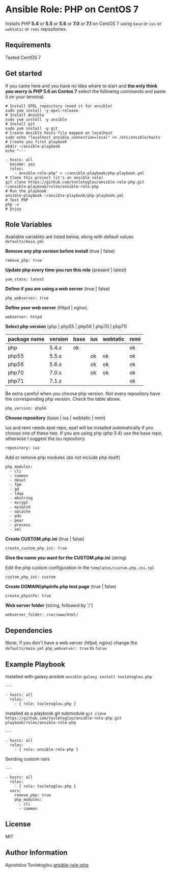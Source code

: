 # Ansible Role: PHP on CentOS 7

Installs PHP **5.4** or **5.5** or **5.6** or **7.0** or **7.1** on CentOS 7 using `base` or `ius` or `webtatic` or `remi` repositories.

## Requirements

Tested CentOS 7

## Get started

If you came here and you have no idea where to start and **the only think you worry is PHP 5.6 on Centos 7**  select the following commands and paste it on your terminal.

    # Install EPEL repository (need it for ansible)
    sudo yum install -y epel-release
    # Install Ansible
    sudo yum install -y ansible
    # Install git
    sudo yum install -y git
    # Create Ansible hosts file mapped on localhost
    sudo echo "localhost ansible_connection=local" >> /etc/ansible/hosts
    # Create you first playbook
    mkdir ~/ansible-playbook
    echo "---

    - hosts: all
      become: yes
      roles:
        - ansible-role-php" > ~/ansible-playbook/php-playbook.yml
    # Clone this project (it's an ansible role)
    git clone https://github.com/tovletoglou/ansible-role-php.git ~/ansible-playbook/roles/ansible-role-php
    # Run the playbook
    ansible-playbook ~/ansible-playbook/php-playbook.yml
    # Test PHP
    php -v
    # Enjoy

## Role Variables

Available variables are listed below, along with default values `defaults/main.yml`

**Remove any php version before install** (true | false)

    remove_php: true

**Update php every time you run this role** (present | latest)

    yum_state: latest

**Define if you are using a web server** (true | false)

    php_webserver: true

**Define your web server** (httpd | nginx).

    webserver: httpd

**Select php version** (php | php55 | php56 | php70 | php71)

| package name | version | base | ius | webtatic | remi |
| -            | -       | -    | -   | -        | -    |
|php           | 5.4.x   | ok   |     |          | ok   |
|php55         | 5.5.x   |      | ok  | ok       | ok   |
|php56         | 5.6.x   |      | ok  | ok       | ok   |
|php70         | 7.0.x   |      | ok  | ok       | ok   |
|php71         | 7.1.x   |      |     |          | ok   |

Be extra careful when you choose php version.
Not every repository have the corresponding php version. Check the table above.

    php_version: php56

**Choose repository** (base | ius | webtatic | remi)

ius and remi needs epel repo, epel will be installed automatically if you choose one of these two.
If you are using php (php 5.4) use the base repo, otherwise I suggest the isu repository.

    repository: ius

Add or remove php modules (do not include php itself)

    php_modules:
      - cli
      - common
      - devel
      - fpm
      - gd
      - ldap
      - mbstring
      - mcrypt
      - mysqlnd
      - opcache
      - pdo
      - pear
      - process
      - xml

**Create CUSTOM.php.ini** (true | false)

    create_custom_php_ini: true

**Give the name you want for the CUSTOM.php.ini** (string)

Edit the php custom configuration in the `templates/custom.php.ini.tpl`

    custom_php_ini: custom

**Create DOMAIN/phpinfo.php test page** (true | false)

    create_phpinfo: true

**Web server folder** (string, followed by '/')

    webserver_folder: /var/www/html/

## Dependencies

None, if you don't have a web server (httpd, nginx) change the `defaults/main.yml`  `php_webserver: true` to `false`

## Example Playbook

Installed with galaxy.ansible `ansible-galaxy install tovletoglou.php`

    ---

    - hosts: all
      roles:
        - { role: tovletoglou.php }

Installed as a playbook git submodule  `git clone https://github.com/tovletoglou/ansible-role-php.git playbook/roles/ansible-role-php`

    ---

    - hosts: all
      roles:
        - { role: ansible-role-php }

Sending custom vars

    ---

    - hosts: all
      roles:
        - { role: tovletoglou.php }
      vars:
        remove_php: true
        php_modules:
          - cli
          - common

## License

MIT

## Author Information

Apostolos Tovletoglou [ansible-role-php](https://github.com/tovletoglou/ansible-role-php)
